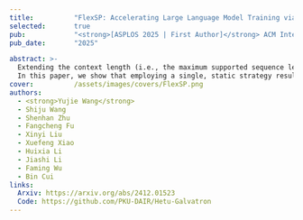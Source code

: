 ```yaml
---
title:          "FlexSP: Accelerating Large Language Model Training via Flexible Sequence Parallelism"
selected:       true
pub:            "<strong>[ASPLOS 2025 | First Author]</strong> ACM International Conference on Architectural Support for Programming Languages and Operating Systems"
pub_date:       "2025"

abstract: >-
  Extending the context length (i.e., the maximum supported sequence length) of LLMs is of paramount significance. To facilitate long context training of LLMs, sequence parallelism has emerged as an essential technique, which scatters each input sequence across multiple devices and necessitates communication to process the sequence. In essence, existing sequence parallelism methods assume homogeneous sequence lengths (i.e., all input sequences are equal in length) and therefore leverages a single, static scattering strategy for all input sequences. However, in reality, the sequence lengths in LLM training corpora exhibit substantial variability, often following a long-tail distribution, which leads to workload heterogeneity.
  In this paper, we show that employing a single, static strategy results in inefficiency and resource under-utilization, highlighting the need for adaptive approaches to handle the heterogeneous workloads across sequences. To address this, we propose a heterogeneity-adaptive sequence parallelism method. For each training step, our approach captures the variability in sequence lengths and assigns the optimal combination of scattering strategies based on workload characteristics. We model this problem as a linear programming optimization and design an efficient and effective solver to find the optimal solution. Furthermore, we implement our method in a high-performance system that supports adaptive parallelization in distributed LLM training. Experimental results demonstrate that our system outperforms state-of-the-art training frameworks by up to 1.98x.
cover:          /assets/images/covers/FlexSP.png
authors:
  - <strong>Yujie Wang</strong>
  - Shiju Wang
  - Shenhan Zhu
  - Fangcheng Fu
  - Xinyi Liu
  - Xuefeng Xiao
  - Huixia Li
  - Jiashi Li
  - Faming Wu
  - Bin Cui
links:
  Arxiv: https://arxiv.org/abs/2412.01523
  Code: https://github.com/PKU-DAIR/Hetu-Galvatron
---
```

